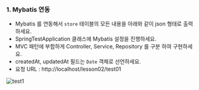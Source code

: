 ### 1. Mybatis 연동

* Mybatis 를 연동해서 `store` 테이블의 모든 내용을 아래와 같이 json 형태로 출력하세요. 
* SpringTestApplication 클래스에 Mybatis 설정을 진행하세요. 
* MVC 패턴에 부합하게 Controller, Service, Repository 를 구분 하여 구현하세요. 
* createdAt, updatedAt 필드는 `Date` 객체로 선언하세요.
* 요청 URL : http://localhost/lesson02/test01



![test1](/material/images/dulumary/web/springdb/test01_result.png)